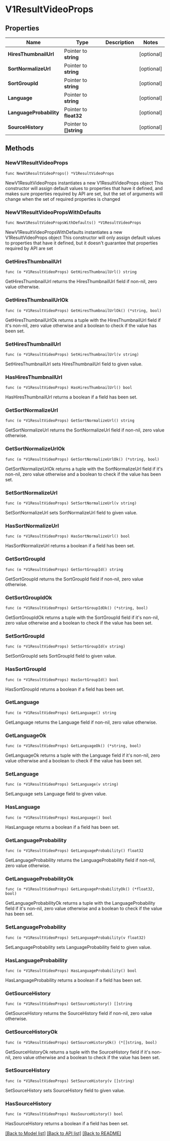 # V1ResultVideoProps

## Properties

Name | Type | Description | Notes
------------ | ------------- | ------------- | -------------
**HiresThumbnailUrl** | Pointer to **string** |  | [optional] 
**SortNormalizeUrl** | Pointer to **string** |  | [optional] 
**SortGroupId** | Pointer to **string** |  | [optional] 
**Language** | Pointer to **string** |  | [optional] 
**LanguageProbability** | Pointer to **float32** |  | [optional] 
**SourceHistory** | Pointer to **[]string** |  | [optional] 

## Methods

### NewV1ResultVideoProps

`func NewV1ResultVideoProps() *V1ResultVideoProps`

NewV1ResultVideoProps instantiates a new V1ResultVideoProps object
This constructor will assign default values to properties that have it defined,
and makes sure properties required by API are set, but the set of arguments
will change when the set of required properties is changed

### NewV1ResultVideoPropsWithDefaults

`func NewV1ResultVideoPropsWithDefaults() *V1ResultVideoProps`

NewV1ResultVideoPropsWithDefaults instantiates a new V1ResultVideoProps object
This constructor will only assign default values to properties that have it defined,
but it doesn't guarantee that properties required by API are set

### GetHiresThumbnailUrl

`func (o *V1ResultVideoProps) GetHiresThumbnailUrl() string`

GetHiresThumbnailUrl returns the HiresThumbnailUrl field if non-nil, zero value otherwise.

### GetHiresThumbnailUrlOk

`func (o *V1ResultVideoProps) GetHiresThumbnailUrlOk() (*string, bool)`

GetHiresThumbnailUrlOk returns a tuple with the HiresThumbnailUrl field if it's non-nil, zero value otherwise
and a boolean to check if the value has been set.

### SetHiresThumbnailUrl

`func (o *V1ResultVideoProps) SetHiresThumbnailUrl(v string)`

SetHiresThumbnailUrl sets HiresThumbnailUrl field to given value.

### HasHiresThumbnailUrl

`func (o *V1ResultVideoProps) HasHiresThumbnailUrl() bool`

HasHiresThumbnailUrl returns a boolean if a field has been set.

### GetSortNormalizeUrl

`func (o *V1ResultVideoProps) GetSortNormalizeUrl() string`

GetSortNormalizeUrl returns the SortNormalizeUrl field if non-nil, zero value otherwise.

### GetSortNormalizeUrlOk

`func (o *V1ResultVideoProps) GetSortNormalizeUrlOk() (*string, bool)`

GetSortNormalizeUrlOk returns a tuple with the SortNormalizeUrl field if it's non-nil, zero value otherwise
and a boolean to check if the value has been set.

### SetSortNormalizeUrl

`func (o *V1ResultVideoProps) SetSortNormalizeUrl(v string)`

SetSortNormalizeUrl sets SortNormalizeUrl field to given value.

### HasSortNormalizeUrl

`func (o *V1ResultVideoProps) HasSortNormalizeUrl() bool`

HasSortNormalizeUrl returns a boolean if a field has been set.

### GetSortGroupId

`func (o *V1ResultVideoProps) GetSortGroupId() string`

GetSortGroupId returns the SortGroupId field if non-nil, zero value otherwise.

### GetSortGroupIdOk

`func (o *V1ResultVideoProps) GetSortGroupIdOk() (*string, bool)`

GetSortGroupIdOk returns a tuple with the SortGroupId field if it's non-nil, zero value otherwise
and a boolean to check if the value has been set.

### SetSortGroupId

`func (o *V1ResultVideoProps) SetSortGroupId(v string)`

SetSortGroupId sets SortGroupId field to given value.

### HasSortGroupId

`func (o *V1ResultVideoProps) HasSortGroupId() bool`

HasSortGroupId returns a boolean if a field has been set.

### GetLanguage

`func (o *V1ResultVideoProps) GetLanguage() string`

GetLanguage returns the Language field if non-nil, zero value otherwise.

### GetLanguageOk

`func (o *V1ResultVideoProps) GetLanguageOk() (*string, bool)`

GetLanguageOk returns a tuple with the Language field if it's non-nil, zero value otherwise
and a boolean to check if the value has been set.

### SetLanguage

`func (o *V1ResultVideoProps) SetLanguage(v string)`

SetLanguage sets Language field to given value.

### HasLanguage

`func (o *V1ResultVideoProps) HasLanguage() bool`

HasLanguage returns a boolean if a field has been set.

### GetLanguageProbability

`func (o *V1ResultVideoProps) GetLanguageProbability() float32`

GetLanguageProbability returns the LanguageProbability field if non-nil, zero value otherwise.

### GetLanguageProbabilityOk

`func (o *V1ResultVideoProps) GetLanguageProbabilityOk() (*float32, bool)`

GetLanguageProbabilityOk returns a tuple with the LanguageProbability field if it's non-nil, zero value otherwise
and a boolean to check if the value has been set.

### SetLanguageProbability

`func (o *V1ResultVideoProps) SetLanguageProbability(v float32)`

SetLanguageProbability sets LanguageProbability field to given value.

### HasLanguageProbability

`func (o *V1ResultVideoProps) HasLanguageProbability() bool`

HasLanguageProbability returns a boolean if a field has been set.

### GetSourceHistory

`func (o *V1ResultVideoProps) GetSourceHistory() []string`

GetSourceHistory returns the SourceHistory field if non-nil, zero value otherwise.

### GetSourceHistoryOk

`func (o *V1ResultVideoProps) GetSourceHistoryOk() (*[]string, bool)`

GetSourceHistoryOk returns a tuple with the SourceHistory field if it's non-nil, zero value otherwise
and a boolean to check if the value has been set.

### SetSourceHistory

`func (o *V1ResultVideoProps) SetSourceHistory(v []string)`

SetSourceHistory sets SourceHistory field to given value.

### HasSourceHistory

`func (o *V1ResultVideoProps) HasSourceHistory() bool`

HasSourceHistory returns a boolean if a field has been set.


[[Back to Model list]](../README.md#documentation-for-models) [[Back to API list]](../README.md#documentation-for-api-endpoints) [[Back to README]](../README.md)


